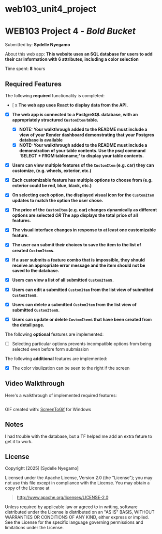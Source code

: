 # web103_unit4_project
# WEB103 Project 4 - *Bold Bucket*

Submitted by: **Sydelle Nyegamo**

About this web app: **This website uses an SQL database for users to add their car information with 6 attributes, including a color selection**

Time spent: **8** hours

## Required Features

The following **required** functionality is completed:

<!-- Make sure to check off completed functionality below -->
- [ x **The web app uses React to display data from the API.**
- [x] **The web app is connected to a PostgreSQL database, with an appropriately structured `CustomItem` table.**
  - [x]  **NOTE: Your walkthrough added to the README must include a view of your Render dashboard demonstrating that your Postgres database is available**
  - [x]  **NOTE: Your walkthrough added to the README must include a demonstration of your table contents. Use the psql command 'SELECT * FROM tablename;' to display your table contents.**
- [x] **Users can view **multiple** features of the `CustomItem` (e.g. car) they can customize, (e.g. wheels, exterior, etc.)**
- [x] **Each customizable feature has multiple options to choose from (e.g. exterior could be red, blue, black, etc.)**
- [x] **On selecting each option, the displayed visual icon for the `CustomItem` updates to match the option the user chose.**
- [x] **The price of the `CustomItem` (e.g. car) changes dynamically as different options are selected *OR* The app displays the total price of all features.**
- [x] **The visual interface changes in response to at least one customizable feature.**
- [x] **The user can submit their choices to save the item to the list of created `CustomItem`s.**
- [x] **If a user submits a feature combo that is impossible, they should receive an appropriate error message and the item should not be saved to the database.**
- [x] **Users can view a list of all submitted `CustomItem`s.**
- [x] **Users can edit a submitted `CustomItem` from the list view of submitted `CustomItem`s.**
- [x] **Users can delete a submitted `CustomItem` from the list view of submitted `CustomItem`s.**
- [x] **Users can update or delete `CustomItem`s that have been created from the detail page.**


The following **optional** features are implemented:

- [ ] Selecting particular options prevents incompatible options from being selected even before form submission

The following **additional** features are implemented:

- [x] The color visulization can be seen to the right if the screen

## Video Walkthrough

Here's a walkthrough of implemented required features:

<img src='https://imgur.com/a/bAFodkk' title='Bolt Bucket' width='1:50' alt='Video Walkthrough' />

<!-- Replace this with whatever GIF tool you used! -->
GIF created with:
[ScreenToGif](https://www.screentogif.com/) for Windows
 

## Notes

I had trouble with the database, but a TF helped me add an extra feture to get it to work.

## License

Copyright [2025] [Sydelle Nyegamo]

Licensed under the Apache License, Version 2.0 (the "License"); you may not use this file except in compliance with the License. You may obtain a copy of the License at

> http://www.apache.org/licenses/LICENSE-2.0

Unless required by applicable law or agreed to in writing, software distributed under the License is distributed on an "AS IS" BASIS, WITHOUT WARRANTIES OR CONDITIONS OF ANY KIND, either express or implied. See the License for the specific language governing permissions and limitations under the License.
